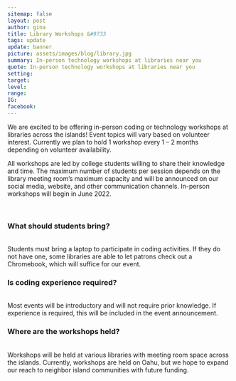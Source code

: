 ```yaml
---
sitemap: false
layout: post
author: gina
title: Library Workshops &#9733
tags: update
update: banner
picture: assets/images/blog/library.jpg
summary: In-person technology workshops at libraries near you
quote: In-person technology workshops at libraries near you
setting:
target:
level:
range:
IG:
facebook:
---
```

We are excited to be offering in-person coding or technology workshops at libraries across the islands! Event topics will vary based on volunteer interest. Currently we plan to hold 1 workshop every 1 – 2 months depending on volunteer availability.

All workshops are led by college students willing to share their knowledge and time. The maximum number of students per session depends on the library meeting room’s maximum capacity and will be announced on our social media, website, and other communication channels. In-person workshops will begin in June 2022.

<br/>

### What should students bring?
<br/>
Students must bring a laptop to participate in coding activities. If they do not have one, some libraries are able to let patrons check out a Chromebook, which will suffice for our event.

<br/>

### Is coding experience required?
<br/>
Most events will be introductory and will not require prior knowledge. If experience is required, this will be included in the event announcement.

<br/>

### Where are the workshops held?
<br/>
Workshops will be held at various libraries with meeting room space across the islands. Currently, workshops are held on Oahu, but we hope to expand our reach to neighbor island communities with future funding.
